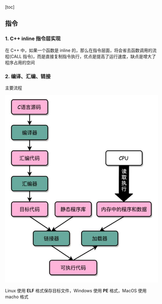 [toc]

## 指令

### 1. C++ inline 指令层实现

在 C++ 中，如果一个函数是 inline 的，那么在指令层面，将会省去函数调用的流程(CALL 指令)，而是直接复制指令执行，优点是提高了运行速度，缺点是增大了程序占用的空间



### 2. 编译、汇编、链接

主要流程

![](img/代码到机器码的流程.jpg)

Linux 使用 **ELF** 格式保存目标文件，Windows 使用 **PE** 格式，MacOS 使用 macho 格式 